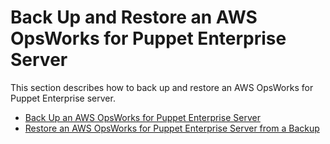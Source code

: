 # Back Up and Restore an AWS OpsWorks for Puppet Enterprise Server<a name="opspup-backup-restore"></a>

This section describes how to back up and restore an AWS OpsWorks for Puppet Enterprise server\.


+ [Back Up an AWS OpsWorks for Puppet Enterprise Server](opspup-backup.md)
+ [Restore an AWS OpsWorks for Puppet Enterprise Server from a Backup](opspup-restore.md)